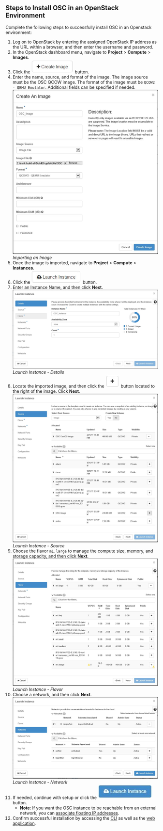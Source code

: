 ## Steps to Install OSC in an OpenStack Environment
Complete the following steps to successfully install OSC in an Openstack environment:

1. Log on to OpenStack by entering the assigned OpenStack IP address as the URL within a browser, and then enter the username and password.
2. In the OpenStack dashboard menu, navigate to **Project** > **Compute** > **Images**.
3. Click the ![](./images/openstack_image_creation_button.jpg) button.
4. Enter the name, source, and format of the image. The image source must be the OSC QCOW image. The format of the image must be `QCOW2 - QEMU Emulator`. Additional fields can be specified if needed.  
![](./images/openstack_image_creation.jpg)  
*Importing an Image*
5. Once the image is imported, navigate to **Project** > **Compute** > **Instances**.
6. Click the ![](./images/openstack_instance_button.jpg) button.
7. Enter an Instance Name, and then click **Next**.  
![](./images/openstack_instance_details.jpg)  
*Launch Instance - Details*
8. Locate the imported image, and then click the ![](./images/openstack_plus_button.jpg) button located to the right of the image. Click **Next**.  
![](./images/openstack_instance_source.jpg)  
*Launch Instance - Source*
9. Choose the flavor `m1.large` to manage the compute size, memory, and storage capacity, and then click **Next**.  
![](./images/openstack_instance_flavor.jpg)  
*Launch Instance - Flavor*
10. Choose a network, and then click **Next**.  
![](./images/openstack_instance_networks.jpg)  
*Launch Instance - Network*
11. If needed, continue with setup or click the ![](./images/openstack_launch_instance_button.jpg) button.  
	* **Note**: If you want the OSC instance to be reachable from an external network, you can [associate floating IP addresses](https://docs.openstack.org/user-guide/cli-manage-ip-addresses.html "OpenStack Docs: Manage IP addresses").
12. Confirm successful installation by accessing the [CLI](./accessing.md#accessing-osc-through-cli) as well as the [web application](./accessing.md#accessing-the-osc-web-application).
